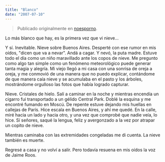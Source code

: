```yaml
---
title: "Blanco"
date: "2007-07-10"
---
```


> Publicado originalmente en [noesporno](/noesporno).

Lo más blanco que hay, es la primera vez que vi nieve...

Y sí. Inevitable. Nieve sobre Buenos Aires. Desperté con ese rumor en mis oídos, "dicen que va a nevar". Andá a cagar. Y nevó, la puta madre. Estuve todo el día como un niño maravillado ante los copos de nieve. Me pregunto como algo tan simple como un fenómeno meteorológico puede generar tanta magia y alegría. Mi viejo llegó a mi casa con una sonrisa de oreja a oreja, y me conmovió de una manera que no puedo explicar, contándome de que manera caía nieve y se acumulaba en el pasto y los árboles, mostrándome orgulloso las fotos que había logrado capturar.



Nieve. Cristales de hielo. Salí a caminar en la noche y mientras encendía un cigarro fui transportado a un gélido Central Park. Doblé la esquina y me encontré fumando en Moscú. De repente estuve dejando mis huellas en callejas de París. Hice escala en Buenos Aires, y ahí me quedé. En la calle, miré hacia un lado y hacia otro, y una vez que comprobé que nadie veía, lo hice. Sí señores, saqué la lengua, feliz y avergonzado a la vez por atrapar un copito de nieve.

Mientras caminaba con las extremidades congeladas me di cuenta. La nieve también es muerte.

Regresé a casa y no volví a salir. Pero todavía resuena en mis oídos la voz de Jaime Roos.